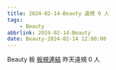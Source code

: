 ```yaml
---
title: 2024-02-14-Beauty 違規 0 人
tags:
    - Beauty
abbrlink: 2024-02-14-Beauty
date: Beauty-2024-02-14 12:00:00
---
```

Beauty 板 [板規連結](https://www.ptt.cc/bbs/Beauty/M.1630069980.A.84B.html)
昨天違規 0 人
